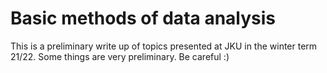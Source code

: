 # Basic methods of data analysis
This is a preliminary write up of topics presented at JKU in the winter term 21/22. 
Some things are very preliminary. Be careful :)

